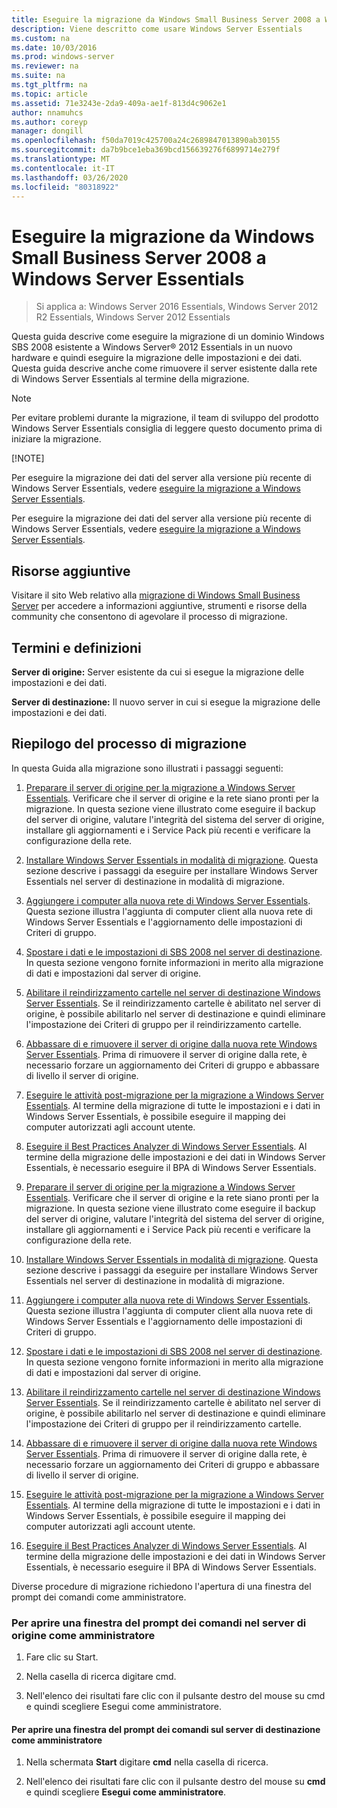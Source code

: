 ```yaml
---
title: Eseguire la migrazione da Windows Small Business Server 2008 a Windows Server Essentials
description: Viene descritto come usare Windows Server Essentials
ms.custom: na
ms.date: 10/03/2016
ms.prod: windows-server
ms.reviewer: na
ms.suite: na
ms.tgt_pltfrm: na
ms.topic: article
ms.assetid: 71e3243e-2da9-409a-ae1f-813d4c9062e1
author: nnamuhcs
ms.author: coreyp
manager: dongill
ms.openlocfilehash: f50da7019c425700a24c2689847013890ab30155
ms.sourcegitcommit: da7b9bce1eba369bcd156639276f6899714e279f
ms.translationtype: MT
ms.contentlocale: it-IT
ms.lasthandoff: 03/26/2020
ms.locfileid: "80318922"
---
```

# <a name="migrate-windows-small-business-server-2008-to-windows-server-essentials"></a>Eseguire la migrazione da Windows Small Business Server 2008 a Windows Server Essentials

>Si applica a: Windows Server 2016 Essentials, Windows Server 2012 R2 Essentials, Windows Server 2012 Essentials

Questa guida descrive come eseguire la migrazione di un dominio Windows SBS 2008 esistente a Windows Server® 2012 Essentials in un nuovo hardware e quindi eseguire la migrazione delle impostazioni e dei dati. Questa guida descrive anche come rimuovere il server esistente dalla rete di Windows Server Essentials al termine della migrazione.  
  
> [!NOTE]
>  Per evitare problemi durante la migrazione, il team di sviluppo del prodotto Windows Server Essentials consiglia di leggere questo documento prima di iniziare la migrazione.  
> 
> [!NOTE]
> 
>  Per eseguire la migrazione dei dati del server alla versione più recente di Windows Server Essentials, vedere [eseguire la migrazione a Windows Server Essentials](Migrate-from-Previous-Versions-to-Windows-Server-Essentials-or-Windows-Server-Essentials-Experience.md).  
> 
>  Per eseguire la migrazione dei dati del server alla versione più recente di Windows Server Essentials, vedere [eseguire la migrazione a Windows Server Essentials](../migrate/Migrate-from-Previous-Versions-to-Windows-Server-Essentials-or-Windows-Server-Essentials-Experience.md).  

  
## <a name="additional-resources"></a>Risorse aggiuntive  
 Visitare il sito Web relativo alla [migrazione di Windows Small Business Server](https://go.microsoft.com/fwlink/?LinkId=217520) per accedere a informazioni aggiuntive, strumenti e risorse della community che consentono di agevolare il processo di migrazione.  
  
## <a name="terms-and-definitions"></a>Termini e definizioni  
 **Server di origine:** Server esistente da cui si esegue la migrazione delle impostazioni e dei dati.  
  
 **Server di destinazione:** Il nuovo server in cui si esegue la migrazione delle impostazioni e dei dati.  
  
## <a name="migration-process-summary"></a>Riepilogo del processo di migrazione  
 In questa Guida alla migrazione sono illustrati i passaggi seguenti:  
  

1.  [Preparare il server di origine per la migrazione a Windows Server Essentials](Prepare-your-Source-Server-for-Windows-Server-Essentials-migration.md).  Verificare che il server di origine e la rete siano pronti per la migrazione. In questa sezione viene illustrato come eseguire il backup del server di origine, valutare l'integrità del sistema del server di origine, installare gli aggiornamenti e i Service Pack più recenti e verificare la configurazione della rete.  
  
2.  [Installare Windows Server Essentials in modalità di migrazione](Install-Windows-Server-Essentials-in-migration-mode.md).  Questa sezione descrive i passaggi da eseguire per installare Windows Server Essentials nel server di destinazione in modalità di migrazione.  
  
3.  [Aggiungere i computer alla nuova rete di Windows Server Essentials](Join-computers-to-the-new-Windows-Server-Essentials-network.md).  Questa sezione illustra l'aggiunta di computer client alla nuova rete di Windows Server Essentials e l'aggiornamento delle impostazioni di Criteri di gruppo.  
  
4.  [Spostare i dati e le impostazioni di SBS 2008 nel server di destinazione](Move-Windows-SBS-2008-settings-and-data-to-the-Destination-Server-for-Windows-Server-Essentials-migration.md).  In questa sezione vengono fornite informazioni in merito alla migrazione di dati e impostazioni dal server di origine.  
  
5.  [Abilitare il reindirizzamento cartelle nel server di destinazione Windows Server Essentials](Enable-folder-redirection-on-the-Windows-Server-Essentials-Destination-Server.md).  Se il reindirizzamento cartelle è abilitato nel server di origine, è possibile abilitarlo nel server di destinazione e quindi eliminare l'impostazione dei Criteri di gruppo per il reindirizzamento cartelle.  
  
6.  [Abbassare di e rimuovere il server di origine dalla nuova rete Windows Server Essentials](Demote-and-remove-the-Source-Server-from-the-new-Windows-Server-Essentials-network.md).  Prima di rimuovere il server di origine dalla rete, è necessario forzare un aggiornamento dei Criteri di gruppo e abbassare di livello il server di origine.  
  
7.  [Eseguire le attività post-migrazione per la migrazione a Windows Server Essentials](Perform-post-migration-tasks-for-Windows-Server-Essentials-migration.md).  Al termine della migrazione di tutte le impostazioni e i dati in Windows Server Essentials, è possibile eseguire il mapping dei computer autorizzati agli account utente.  
  
8.  [Eseguire il Best Practices Analyzer di Windows Server Essentials](Run-the-Windows-Server-Essentials-Best-Practices-Analyzer.md).  Al termine della migrazione delle impostazioni e dei dati in Windows Server Essentials, è necessario eseguire il BPA di Windows Server Essentials.  

1.  [Preparare il server di origine per la migrazione a Windows Server Essentials](../migrate/Prepare-your-Source-Server-for-Windows-Server-Essentials-migration.md).  Verificare che il server di origine e la rete siano pronti per la migrazione. In questa sezione viene illustrato come eseguire il backup del server di origine, valutare l'integrità del sistema del server di origine, installare gli aggiornamenti e i Service Pack più recenti e verificare la configurazione della rete.  
  
2.  [Installare Windows Server Essentials in modalità di migrazione](../migrate/Install-Windows-Server-Essentials-in-migration-mode.md).  Questa sezione descrive i passaggi da eseguire per installare Windows Server Essentials nel server di destinazione in modalità di migrazione.  
  
3.  [Aggiungere i computer alla nuova rete di Windows Server Essentials](../migrate/Join-computers-to-the-new-Windows-Server-Essentials-network.md).  Questa sezione illustra l'aggiunta di computer client alla nuova rete di Windows Server Essentials e l'aggiornamento delle impostazioni di Criteri di gruppo.  
  
4.  [Spostare i dati e le impostazioni di SBS 2008 nel server di destinazione](../migrate/Move-Windows-SBS-2008-settings-and-data-to-the-Destination-Server-for-Windows-Server-Essentials-migration.md).  In questa sezione vengono fornite informazioni in merito alla migrazione di dati e impostazioni dal server di origine.  
  
5.  [Abilitare il reindirizzamento cartelle nel server di destinazione Windows Server Essentials](../migrate/Enable-folder-redirection-on-the-Windows-Server-Essentials-Destination-Server.md).  Se il reindirizzamento cartelle è abilitato nel server di origine, è possibile abilitarlo nel server di destinazione e quindi eliminare l'impostazione dei Criteri di gruppo per il reindirizzamento cartelle.  
  
6.  [Abbassare di e rimuovere il server di origine dalla nuova rete Windows Server Essentials](../migrate/Demote-and-remove-the-Source-Server-from-the-new-Windows-Server-Essentials-network.md).  Prima di rimuovere il server di origine dalla rete, è necessario forzare un aggiornamento dei Criteri di gruppo e abbassare di livello il server di origine.  
  
7.  [Eseguire le attività post-migrazione per la migrazione a Windows Server Essentials](../migrate/Perform-post-migration-tasks-for-Windows-Server-Essentials-migration.md).  Al termine della migrazione di tutte le impostazioni e i dati in Windows Server Essentials, è possibile eseguire il mapping dei computer autorizzati agli account utente.  
  
8.  [Eseguire il Best Practices Analyzer di Windows Server Essentials](../migrate/Run-the-Windows-Server-Essentials-Best-Practices-Analyzer.md).  Al termine della migrazione delle impostazioni e dei dati in Windows Server Essentials, è necessario eseguire il BPA di Windows Server Essentials.  

  
 Diverse procedure di migrazione richiedono l'apertura di una finestra del prompt dei comandi come amministratore.  
  
###  <a name="to-open-a-command-prompt-window-on-the-source-server-as-an-administrator"></a><a name="BKMK_OpenACommandPromptAsAdmin"></a>Per aprire una finestra del prompt dei comandi nel server di origine come amministratore  
  
1.  Fare clic su Start.  
  
2.  Nella casella di ricerca digitare cmd.  
  
3.  Nell'elenco dei risultati fare clic con il pulsante destro del mouse su cmd e quindi scegliere Esegui come amministratore.  
  
#### <a name="to-open-a-command-prompt-window-on-the-destination-server-as-an-administrator"></a>Per aprire una finestra del prompt dei comandi sul server di destinazione come amministratore  
  
1.  Nella schermata **Start** digitare **cmd** nella casella di ricerca.  
  
2.  Nell'elenco dei risultati fare clic con il pulsante destro del mouse su **cmd** e quindi scegliere **Esegui come amministratore**.
